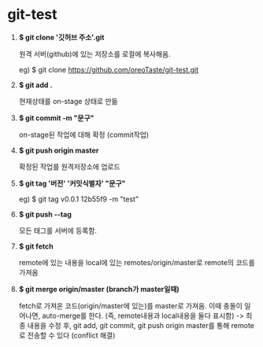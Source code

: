 # **git-test**



1. **$ git clone '깃허브 주소'.git**

   원격 서버(github)에 있는 저장소를 로컬에 복사해옴.

   eg) $ git clone https://github.com/oreoTaste/git-test.git

   

2. **$ git add .** 

   현재상태를 on-stage 상태로 만듦

   

3. **$ git commit -m "문구"**

   on-stage된 작업에 대해 확정 (commit작업)

   

4. **$ git push origin master**

   확정된 작업를 원격저장소에 업로드

   

5. **$ git tag '버전' '커밋식별자' "문구"**

   eg) $ git tag v0.0.1 12b55f9 -m "test"

   

6. **$ git push --tag**

   모든 태그를 서버에 등록함.
   
   

7. **$ git fetch**

   remote에 있는 내용을 local에 있는 remotes/origin/master로 remote의 코드를 가져옴
   

8. **$ git merge origin/master (branch가 master일때)**

   fetch로 가져온 코드(origin/master에 있는)를 master로 가져옴.
   이때 충돌이 일어나면, auto-merge를 한다. (즉, remote내용과 local내용을 둘다 표시함)
   -> 최종 내용을 수정 후, git add, git commit, git push origin master를 통해 remote로 전송할 수 있다 (conflict 해결)   
   

   
   
